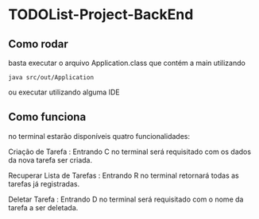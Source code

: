 # TODOList-Project-BackEnd

## Como rodar

basta executar o arquivo Application.class que contém a main utilizando 

`java src/out/Application`

ou executar utilizando alguma IDE

## Como funciona

no terminal estarão disponíveis quatro funcionalidades:

Criação de Tarefa
: Entrando C no terminal será requisitado com os dados da nova tarefa ser criada.

Recuperar Lista de Tarefas
: Entrando R no terminal retornará todas as tarefas já registradas.

Deletar Tarefa
: Entrando D no terminal será requisitado com o nome da tarefa a ser deletada.

